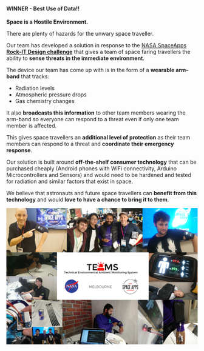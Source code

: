 #### WINNER - Best Use of Data!!

**Space is a Hostile Environment.**

There are plenty of hazards for the unwary space traveller.

Our team has developed a solution in response to the [NASA SpaceApps](https://2016.spaceappschallenge.org) **[Rock-IT Design challenge](https://2016.spaceappschallenge.org/challenges/space-station/rock-it-space-fashion-and-design)** that gives a team of space faring travellers the ability to **sense threats in the immediate environment**.

The device our team has come up with is in the form of a **wearable arm-band** that tracks:

- Radiation levels
- Atmospheric pressure drops
- Gas chemistry changes

It also **broadcasts this information** to other team members wearing the arm-band so everyone can respond to a threat even if only one team member is affected.

This gives space travellers an **additional level of protection** as their team members can respond to a threat and **coordinate their emergency response**.

Our solution is built around **off-the-shelf consumer technology** that can be purchased cheaply (Android phones with WiFi connectivity, Arduino Microcontrollers and Sensors) and would need to be hardened and tested for radiation and similar factors that exist in space.

We believe that astronauts and future space travellers can **benefit from this technology** and would **love to have a chance to bring it to them**.

![Collage](https://raw.githubusercontent.com/sdesalas/spaceapps2016-TEAM/master/design/collage4.jpg)
